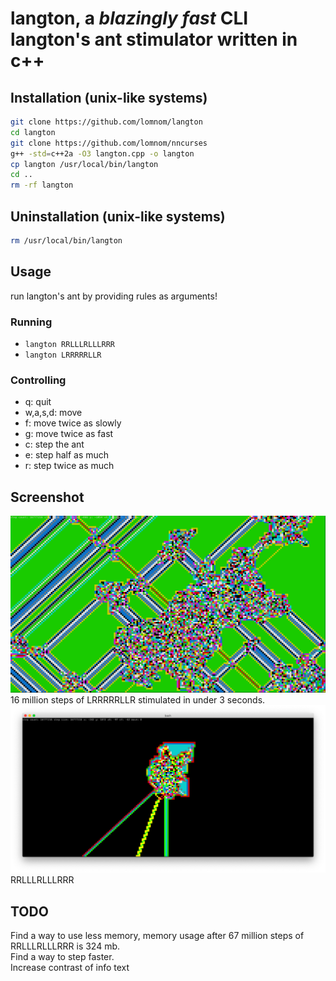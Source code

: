 # langton, a *blazingly fast* CLI langton's ant stimulator written in c++
## Installation (unix-like systems)
```bash
git clone https://github.com/lomnom/langton
cd langton
git clone https://github.com/lomnom/nncurses
g++ -std=c++2a -O3 langton.cpp -o langton
cp langton /usr/local/bin/langton
cd ..
rm -rf langton
```
## Uninstallation (unix-like systems)
```bash
rm /usr/local/bin/langton
```
## Usage
run langton's ant by providing rules as arguments!  

### Running
  - `langton RRLLLRLLLRRR`
  - `langton LRRRRRLLR`  

### Controlling
  - q: quit
  - w,a,s,d: move
  - f: move twice as slowly
  - g: move twice as fast
  - c: step the ant
  - e: step half as much
  - r: step twice as much

## Screenshot
![screenshot1](screenshot.png)  
16 million steps of LRRRRRLLR stimulated in under 3 seconds.
![screenshot2](screenshot2.png)  
RRLLLRLLLRRR

## TODO
Find a way to use less memory, memory usage after 67 million steps of RRLLLRLLLRRR is 324 mb.  
Find a way to step faster.  
Increase contrast of info text
